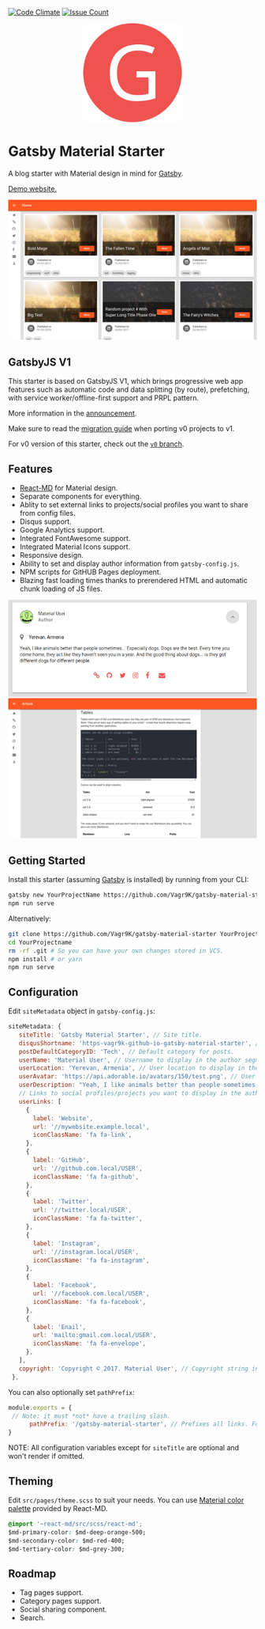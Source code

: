 [![Code Climate](https://codeclimate.com/github/Vagr9K/gatsby-material-starter/badges/gpa.svg)](https://codeclimate.com/github/Vagr9K/gatsby-material-starter)
[![Issue Count](https://codeclimate.com/github/Vagr9K/gatsby-material-starter/badges/issue_count.svg)](https://codeclimate.com/github/Vagr9K/gatsby-material-starter)
<div align="center">
    <img src="docs/logo.png" alt="Logo" width='200px' height='200px'/>
</div>

# Gatsby Material Starter
A blog starter with Material design in mind for [Gatsby](https://github.com/gatsbyjs/gatsby/).

[Demo website.](https://vagr9k.github.io/gatsby-material-starter/)

![Screenshot](docs/screenshot.png)

## GatsbyJS V1

This starter is based on GatsbyJS V1, which brings progressive web app features such as automatic code and data splitting (by route), prefetching, with service worker/offline-first support and PRPL pattern.

More information in the [announcement](https://www.gatsbyjs.org/blog/gatsby-first-beta-release/).

Make sure to read the [migration guide](https://www.gatsbyjs.org/docs/migrating-from-v0-to-v1/) when porting v0 projects to v1.

For v0 version of this starter, check out the [`v0` branch](https://github.com/Vagr9K/gatsby-material-starter/tree/v0).

## Features

* [React-MD](https://github.com/mlaursen/react-md) for Material design.
* Separate components for everything.
* Ablity to set external links to projects/social profiles you want to share from config files.
* Disqus support.
* Google Analytics support.
* Integrated FontAwesome support.
* Integrated Material Icons support.
* Responsive design.
* Ability to set and display author information from `gatsby-config.js`.
* NPM scripts for GitHUB Pages deployment.
* Blazing fast loading times thanks to prerendered HTML and automatic chunk loading of JS files.

![Author Segment Screenshot](docs/screenshot-author.png)
![Article Screenshot](docs/screenshot-article.png)

## Getting Started

Install this starter (assuming [Gatsby](https://github.com/gatsbyjs/gatsby/) is installed) by running from your CLI:

```sh
gatsby new YourProjectName https://github.com/Vagr9K/gatsby-material-starter
npm run serve
```

Alternatively:

```sh
git clone https://github.com/Vagr9K/gatsby-material-starter YourProjectName # Clone the project
cd YourProjectname
rm -rf .git # So you can have your own changes stored in VCS.
npm install # or yarn
npm run serve
```

## Configuration

 Edit `siteMetadata` object in `gatsby-config.js`:

 ```js
siteMetadata: {
    siteTitle: 'Gatsby Material Starter', // Site title.
    disqusShortname: 'https-vagr9k-github-io-gatsby-material-starter', // Disqus shortname.
    postDefaultCategoryID: 'Tech', // Default category for posts.
    userName: 'Material User', // Username to display in the author segment.
    userLocation: 'Yerevan, Armenia', // User location to display in the author segment.
    userAvatar: 'https://api.adorable.io/avatars/150/test.png', // User avatar to display in the author segment.
    userDescription: "Yeah, I like animals better than people sometimes... Especially dogs. Dogs are the best. Every time you come home, they act like they haven't seen you in a year. And the good thing about dogs... is they got different dogs for different people.", // User description to display in the author segment.
    // Links to social profiles/projects you want to display in the author segment/navigation bar.
    userLinks: [
      {
        label: 'Website',
        url: '//mywebsite.example.local',
        iconClassName: 'fa fa-link',
      },
      {
        label: 'GitHub',
        url: '//github.com.local/USER',
        iconClassName: 'fa fa-github',
      },
      {
        label: 'Twitter',
        url: '//twitter.local/USER',
        iconClassName: 'fa fa-twitter',
      },
      {
        label: 'Instagram',
        url: '//instagram.local/USER',
        iconClassName: 'fa fa-instagram',
      },
      {
        label: 'Facebook',
        url: '//facebook.com.local/USER',
        iconClassName: 'fa fa-facebook',
      },
      {
        label: 'Enail',
        url: 'mailto:gmail.com.local/USER',
        iconClassName: 'fa fa-envelope',
      },
    ],
    copyright: 'Copyright © 2017. Material User', // Copyright string in the footer of the website.
  },
 ```

 You can also optionally set `pathPrefix`:
 ```js
 module.exports = {
  // Note: it must *not* have a trailing slash.
       pathPrefix: '/gatsby-material-starter', // Prefixes all links. For cases when deployed to example.github.io/gatsby-material-starter/.
}

 ```

 NOTE: All configuration variables except for `siteTitle` are optional and won't render if omitted.

## Theming

Edit `src/pages/theme.scss` to suit your needs.
You can use [Material color palette](https://react-md.mlaursen.com/customization/colors) provided by React-MD.

```css
@import '~react-md/src/scss/react-md';
$md-primary-color: $md-deep-orange-500;
$md-secondary-color: $md-red-400;
$md-tertiary-color: $md-grey-300;
```

## Roadmap

* Tag pages support.
* Category pages support.
* Social sharing component.
* Search.
